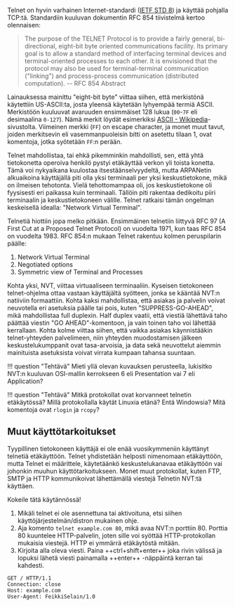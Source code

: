 Telnet on hyvin varhainen Internet-standardi ([IETF STD 8](https://www.rfc-editor.org/info/std8)) ja käyttää pohjalla TCP:tä. Standardiin kuuluvan dokumentin RFC 854 tiivistelmä kertoo olennaisen:

> The purpose of the TELNET Protocol is to provide a fairly general, bi-directional, eight-bit byte oriented communications facility. Its primary goal is to allow a standard method of interfacing terminal devices and terminal-oriented processes to each other. It is envisioned that the protocol may also be used for terminal-terminal communication ("linking") and process-process communication (distributed computation). -- RFC 854 Abstract

Lainauksessa mainittu "eight-bit byte" viittaa siihen, että merkistönä käytettiin US-ASCII:ta, josta yleensä käytetään lyhyempää termiä ASCII. Merkistöön kuuluuvat avaruuden ensimmäiset 128 lukua (`00`-`7F` eli desimaalina `0-127`). Nämä merkit löydät esimerkiksi [ASCII - Wikipedia](https://en.wikipedia.org/wiki/ASCII#Character_set)-sivustolta. Viimeinen merkki (`FF`) on escape character, ja monet muut tavut, joiden merkitsevin eli vasemmanpuoleisin bitti on asetettu tilaan 1, ovat komentoja, jotka syötetään `FF`:n perään.

Telnet mahdollistaa, tai ehkä pikemminkin mahdollisti, sen, että yhtä tietokonetta operoiva henkilö pystyi etäkäyttää verkon yli toista konetta. Tämä voi nykyaikana kuulostaa itsestäänselvyydeltä, mutta ARPANetin alkuaikoina käyttäjällä piti olla yksi terminaali per yksi keskustietokone, mikä on ilmeisen tehotonta. Vielä tehottomampaa oli, jos keskustietokone oli fyysisesti eri paikassa kuin terminaali. Tällöin piti rakentaa dedikoitu piiri terminaalin ja keskustietokoneen välille. Telnet ratkaisi tämän ongelman keskeisellä idealla: "Network Virtual Terminal".

Telnetiä hiottiin jopa melko pitkään. Ensimmäinen telnetiin liittyvä RFC 97 (A First Cut at a Proposed Telnet Protocol) on vuodelta 1971, kun taas RFC 854 on vuodelta 1983. RFC 854:n mukaan Telnet rakentuu kolmen peruspilarin päälle:

1. Network Virtual Terminal
2. Negotiated options
3. Symmetric view of Terminal and Processes

Kohta yksi, NVT, viittaa virtuaaliseen terminaaliin. Kyseisen tietokoneen telnet-ohjelma ottaa vastaan käyttäjältä syötteen, jonka se kääntää NVT:n natiiviin formaattiin. Kohta kaksi mahdollistaa, että asiakas ja palvelin voivat neuvotella eri asetuksia päälle tai pois, kuten "SUPPRESS-GO-AHEAD", mikä mahdollistaa full duplexin. Half duplex vaatii, että viestiä lähettävä taho päättää viestin "GO AHEAD"-komentoon, ja vain toinen taho voi lähettää kerrallaan. Kohta kolme viittaa siihen, että vaikka asiakas käynnistääkin telnet-yhteyden palvelimeen, niin yhteyden muodostamisen jälkeen keskustelukumppanit ovat tasa-arvoisia, ja data sekä neuvottelut aiemmin mainituista asetuksista voivat virrata kumpaan tahansa suuntaan.

!!! question "Tehtävä"
    Mieti yllä olevan kuvauksen perusteella, lukisitko NVT:n kuuluvan OSI-mallin kerrokseen 6 eli Presentation vai 7 eli Application?

!!! question "Tehtävä"
    Mitkä protokollat ovat korvanneet telnetin etäkäytössä? Millä protokollalla käytät Linuxia etänä? Entä Windowsia? Mitä komentoja ovat `rlogin` ja `rcopy`?



## Muut käyttötarkoitukset

Tyypillinen tietokoneen käyttäjä ei ole enää vuosikymmeniin käyttänyt telnetiä etäkäyttöön. Telnet yhdistetään helposti nimenomaan etäkäyttöön, mutta Telnet ei määrittele, käytetäänkö keskustelukanavaa etäkäyttöön vai johonkin muuhun käyttötarkoitukseen. Monet muut protokollat, kuten FTP, SMTP ja HTTP kommunikoivat lähettämällä viestejä Telnetin NVT:tä käyttäen.

Kokeile tätä käytännössä!

1. Mikäli telnet ei ole asennettuna tai aktivoituna, etsi siihen käyttöjärjestelmän/distron mukainen ohje.
2. Aja komento `telnet example.com 80`, mikä avaa NVT:n porttiin 80. Porttia 80 kuuntelee HTTP-palvelin, joten sille voi syöttää HTTP-protokollan mukaisia viestejä. HTTP ei ymmärrä etäkäytöstä mitään.
3. Kirjoita alla oleva viesti. Paina ++ctrl+shift+enter++ joka rivin välissä ja lopuksi lähetä viesti painamalla ++enter++ -näppäintä kerran tai kahdesti.

```http
GET / HTTP/1.1
Connection: close
Host: example.com
User-Agent: FeikkiSelain/1.0
```

